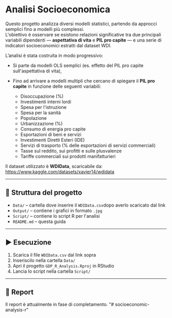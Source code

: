 # Analisi Socioeconomica

Questo progetto analizza diversi modelli statistici, partendo da approcci semplici fino a modelli più complessi.  
L'obiettivo è osservare se esistono relazioni significative tra due principali variabili dipendenti — **aspettativa di vita** e **PIL pro capite** — e una serie di indicatori socioeconomici estratti dal dataset WDI.

L’analisi è stata costruita in modo progressivo:
- Si parte da modelli OLS semplici (es. effetto del PIL pro capite sull'aspettativa di vita),
- Fino ad arrivare a modelli multipli che cercano di spiegare il **PIL pro capite** in funzione delle seguenti variabili:

  - Disoccupazione (%)
  - Investimenti interni lordi
  - Spesa per l'istruzione
  - Spesa per la sanità
  - Popolazione
  - Urbanizzazione (%)
  - Consumo di energia pro capite
  - Esportazioni di beni e servizi
  - Investimenti Diretti Esteri (IDE)
  - Servizi di trasporto (% delle esportazioni di servizi commerciali)
  - Tasse sul reddito, sui profitti e sulle plusvalenze
  - Tariffe commerciali sui prodotti manifatturieri

Il dataset utilizzato è **WDIData**, scaricabile da:  
https://www.kaggle.com/datasets/xavier14/wdidata

---

## 📁 Struttura del progetto

- `Data/` – cartella dove inserire il `WDIData.csv`dopo averlo scaricato dal link
- `Output/` – contiene i grafici in formato `.jpg`
- `Script/` – contiene lo script R per l'analisi
- `README.md` – questa guida

---

## ▶️ Esecuzione

1. Scarica il file `WDIData.csv` dal link sopra  
2. Inseriscilo nella cartella `Data/`  
3. Apri il progetto `GDP_R_Analysis.Rproj` in RStudio  
4. Lancia lo script nella cartella `Script/`
---

## 📄 Report

Il report è attualmente in fase di completamento.
"# socioeconomic-analysis-r" 
